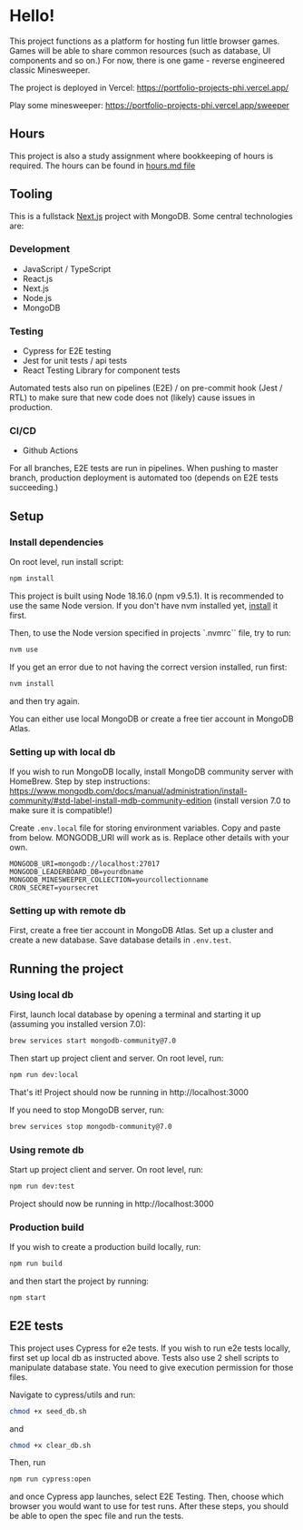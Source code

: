 # Hello!

This project functions as a platform for hosting fun little browser games. Games will be able to share common resources (such as database, UI components and so on.) For now, there is one game - reverse engineered classic Minesweeper.

The project is deployed in Vercel: https://portfolio-projects-phi.vercel.app/

Play some minesweeper: https://portfolio-projects-phi.vercel.app/sweeper

## Hours

This project is also a study assignment where bookkeeping of hours is required. The hours can be found in [hours.md file](/hours.md)

## Tooling

This is a fullstack [Next.js](https://nextjs.org/) project with MongoDB. Some central technologies are:

### Development

- JavaScript / TypeScript
- React.js
- Next.js
- Node.js
- MongoDB

### Testing

- Cypress for E2E testing
- Jest for unit tests / api tests
- React Testing Library for component tests

Automated tests also run on pipelines (E2E) / on pre-commit hook (Jest / RTL) to make sure that new code does not (likely) cause issues in production.

### CI/CD

- Github Actions

For all branches, E2E tests are run in pipelines. When pushing to master branch, production deployment is automated too (depends on E2E tests succeeding.)

## Setup

### Install dependencies

On root level, run install script:

```bash
npm install
```

This project is built using Node 18.16.0 (npm v9.5.1). It is recommended to use the same Node version. If you don't have nvm installed yet, [install](https://github.com/nvm-sh/nvm?tab=readme-ov-file#installing-and-updating) it first.

Then, to use the Node version specified in projects `.nvmrc`` file, try to run:

```bash
nvm use
```

If you get an error due to not having the correct version installed, run first:

```bash
nvm install
```

and then try again.

You can either use local MongoDB or create a free tier account in MongoDB Atlas.

### Setting up with local db

If you wish to run MongoDB locally, install MongoDB community server with HomeBrew. Step by step instructions: https://www.mongodb.com/docs/manual/administration/install-community/#std-label-install-mdb-community-edition (install version 7.0 to make sure it is compatible!)

Create `.env.local` file for storing environment variables. Copy and paste from below. MONGODB_URI will work as is. Replace other details with your own.

```
MONGODB_URI=mongodb://localhost:27017
MONGODB_LEADERBOARD_DB=yourdbname
MONGODB_MINESWEEPER_COLLECTION=yourcollectionname
CRON_SECRET=yoursecret
```

### Setting up with remote db

First, create a free tier account in MongoDB Atlas. Set up a cluster and create a new database. Save database details in `.env.test`.

## Running the project

### Using local db

First, launch local database by opening a terminal and starting it up (assuming you installed version 7.0):

```bash
brew services start mongodb-community@7.0
```

Then start up project client and server. On root level, run:

```bash
npm run dev:local
```

That's it! Project should now be running in http://localhost:3000

If you need to stop MongoDB server, run:

```bash
brew services stop mongodb-community@7.0
```

### Using remote db

Start up project client and server. On root level, run:

```bash
npm run dev:test
```

Project should now be running in http://localhost:3000

### Production build

If you wish to create a production build locally, run:

```bash
npm run build
```

and then start the project by running:

```bash
npm start
```

## E2E tests

This project uses Cypress for e2e tests. If you wish to run e2e tests locally, first set up local db as instructed above. Tests also use 2 shell scripts to manipulate database state. You need to give execution permission for those files.

Navigate to cypress/utils and run:

```bash
chmod +x seed_db.sh
```

and

```bash
chmod +x clear_db.sh
```

Then, run

```bash
npm run cypress:open
```

and once Cypress app launches, select E2E Testing. Then, choose which browser you would want to use for test runs. After these steps, you should be able to open the spec file and run the tests.
